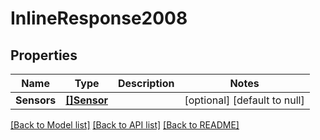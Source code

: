 # InlineResponse2008

## Properties
Name | Type | Description | Notes
------------ | ------------- | ------------- | -------------
**Sensors** | [**[]Sensor**](Sensor.md) |  | [optional] [default to null]

[[Back to Model list]](../README.md#documentation-for-models) [[Back to API list]](../README.md#documentation-for-api-endpoints) [[Back to README]](../README.md)



